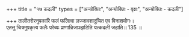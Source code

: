 +++
title = "१७ कदली"
types = ["अन्योक्तिः", "अन्योक्तिः - वृक्षः", "अन्योक्तिः - कदली"]

+++
तालीतरोरनुपकारि फलं फलित्वा लज्जावशादुचित एव विनाशयोगः।  
एतत्तु चित्रमुपकृत्य फलैः परेब्यः प्राणान्निजाञ्झटिति यत्कदली जहाति॥ 135 ॥  